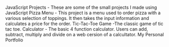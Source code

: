 JavaScript Projects - These are some of the small projects I made using JavaScript
Pizza Menu - This project is a menu used to order pizza with a various selection of toppings. It then takes the input information and calculates a price for the order.
Tic-Tac-Toe Game -The classic game of tic tac toe.
Calculator - The basic 4 function calculator. Users can add, subtract, multiply and divide on a web cersion of a calcultator.
My Personal Portfolio 
